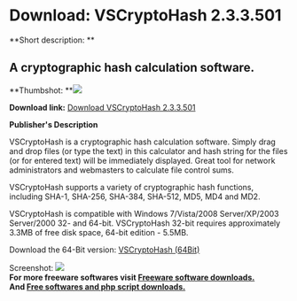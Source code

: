 # Download: VSCryptoHash 2.3.3.501

**Short description: **

## A cryptographic hash calculation software.

  
**Thumbshot: **![](http://www.freewarefiles.com/screenshot/vscryptohash_md.jpg)   
  
**Download link:** [Download VSCryptoHash 2.3.3.501](http://freesoftwares.boysofts.com/VSCryptoHash_program_74020.html)  
  

**Publisher's Description**  
  

VSCryptoHash is a cryptographic hash calculation software. Simply drag and
drop files (or type the text) in this calculator and hash string for the files
(or for entered text) will be immediately displayed. Great tool for network
administrators and webmasters to calculate file control sums.

VSCryptoHash supports a variety of cryptographic hash functions, including
SHA-1, SHA-256, SHA-384, SHA-512, MD5, MD4 and MD2.

VSCryptoHash is compatible with Windows 7/Vista/2008 Server/XP/2003
Server/2000 32- and 64-bit. VSCryptoHash 32-bit requires approximately 3.3MB
of free disk space, 64-bit edition - 5.5MB.

Download the 64-Bit version: [VSCryptoHash
(64Bit)](http://www.lokibit.com/download/vscryptohash/VSCryptoHash_x64.zip)

  
  
Screenshot: ![](http://www.freewarefiles.com/screenshot/vscryptohash.jpg)  
**For more freeware softwares visit [Freeware software downloads.](http://freesoftwares.boysofts.com/)**   
**And [Free softwares and php script downloads.](http://www.boysofts.com/)**

